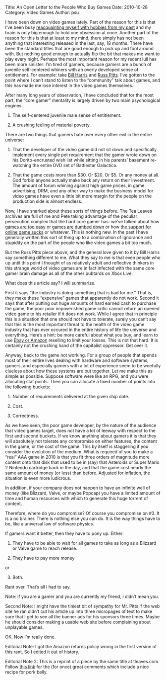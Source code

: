 Title: An Open Letter to the People Who Buy Games
Date: 2010-10-28
Category: Video Games
Author: psu

I have been down on video games lately. Part of the reason for this is that I’ve been busy <a href="http://mutable-states.com/a-telescope-in-the-city.html">reacquainting myself with hobbies from my past</a> and my brain is only big enough to hold one obsession at once. Another part of the reason for this is that at least to my mind, there simply has not been anything that interesting released in the last, say, 18 months. There have been the standard titles that are good enough to pick up and fool around with. But nothing good enough to actually flip the bit that makes me want to play every night. Perhaps the most important reason for my recent lull has been more sinister: I’m tired of gamers, because gamers are a bunch of juvenile self-centered whiners with an overly developed sense of entitlement.  For example: take <a href="http://dubiousquality.blogspot.com/2010/10/open-letter-to-people-who-
make-games.html">Bill
Harris</a> and <a href="http://www.escapistmagazine.com/articles/view/columns/writersroom/8252
-Open-Letter-to-People-Who-Make-Games">Russ
Pitts</a>. I’ve gotten to the point where I can’t stand to listen to the “community” talk about games, and this has made me lose interest in the video games themselves.

After many long years of observation, I have concluded that for the most part, the “core gamer” mentality is largely driven by two main psychological engines:

1. The self-centered juvenile male sense of entitlement.

2. A crushing feeling of material poverty.

There are two things that gamers hate over every other evil in the entire universe:

1. That the developer of the video game did not sit down and specifically implement every single pet requirement that the gamer wrote down on his Dorito-encrusted wish list while sitting in his parents’ basement re-watching the entire DVD set of Battlestar Galactica.

2. That the game costs more than $30. Or $20. Or $5. Or any money at all. God forbid anyone actually make back any return on their investment. The amount of forum whining against high game prices, in game advertising, DRM, and any other way to make the business model for video games have even a little bit more margin for the people on the production side is almost endless.

Now, I have snarked about these sorts of things before. The Tea Leaves
archives are full of me and Pete taking advantage of the peculiar persecution
complex that the hard core gamer has: we&rsquo;ve talked about how <a href="http://tleaves.com/2007/08/15/hail-to-the-hard-core/">games are too
easy</a> or <a href="http://tleaves.com/2006/05/17/dumb-and-dumber/">games are
dumbed down</a> or how <a href="http://tleaves.com/2007/03/19/they-just-dont-
care/">the
support for online game sucks</a> or whatever. This is nothing new. In the past I have generally written
this sort of thing up to a combination of ignorance and stupidity on the part
of the people who like video games a bit too much.

But the Russ Pitts piece above, and the general love given to it by Bill Harris say something different to me. What they say to me is that even people who up until this point I thought of as relatively adult and reflective thinkers in this strange world of video games are in fact infected with the same core gamer brain damage as all of the other pubtards on Xbox Live.

What does this article say? I will summarize.

First it says “the industry is doing something that is bad for me.” That is, they make these “expensive” games that apparently do not work. Second it says that after putting out huge amounts of hard earned cash to purchase the game, the poor poor impoverished game critic cannot return an opened video game to his retailer if it does not work. While I agree that in principle this is a situation that one should not have to tolerate, surely you can’t say that this is the most important threat to the health of the video game industry that has ever occured in the entire history of life the universe and everything. Here’s a hint: be more careful about what you buy, and learn to use <a href="http://mutable-states.com/new-ratings-system.html">Ebay or Amazon</a> reselling to limit your losses. This is not that hard. It is certainly not the crushing hand of the capitalist oppressor. Get over it.

Anyway, back to the game not working. For a group of people that spends most of their entire lives dealing with hardware and software systems, gamers, and especially gamers with a lot of experience seem to be woefully clueless about how these systems are put together. Let me make this as simple as possible. Suppose software were like an RPG, and you were allocating stat points. Then you can allocate a fixed number of points into the following buckets:

1. Number of requirements delivered at the given ship date.

2. Cost.

3. Correctness.

As we have seen, the poor game developer, by the nature of the audience that video games target, does not have a lot of leeway with respect to the first and second buckets. If we know anything about gamers it is that they will absolutely not tolerate any compromise on either features, the content in the game, or the cost of the game. This by itself is staggering if you consider the evolution of the medium. What is required of you to make a “real” AAA game in 2010 is that you fit three orders of magnitude more content onto that disk that used to be in (say) that Asteroids or Super Mario 2 Nintendo cartridge back in the day, and that the game cost nearly the same amount of money (or less) than before. Adjusted for inflation, the situation is even more ludicrous.

In addition, if your company does not happen to have an infinite well of money (like Blizzard, Valve, or maybe Popcap) you have a limited amount of time and human resources with which to generate this huge torrent of content.

Therefore, where do you compromise? Of course you compromise on #3. It is a no brainer. There is nothing else you can do. It is the way things have to be, like a universal law of software physics.

If gamers want it better, then they have to pony up. Either:

1. They have to be able to wait for all games to take as long as a Blizzard or Valve game to reach release.

2. They have to pay more money

or

3. Both.

Rant over. That’s all I had to say.

Note: if you are a gamer and you are currently my friend, I didn’t mean you.

Second Note: I might have the tiniest bit of sympathy for Mr. Pitts if the web site he ran didn’t cut his article up into three micropages of text to make sure that I get to see all the banner ads for his sponsors three times. Maybe he should consider making a usable web site before complaining about unplayable games.

OK. Now I’m really done.

Editorial Note: I got the Amazon returns policy wrong in the first version of this rant. So I edited it out of history.

Editorial Note 2: This is a reprint of a piece by the same title at tleaves.com. Follow <a href="http://tleaves.com/2010/10/28/an-open-letter-to-the-people-who-buy-games/index.html">this link</a> for the (for once) great comments which include a nice recipe for pork belly.
